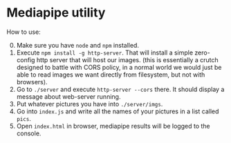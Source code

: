 # Mediapipe utility

How to use:

0. Make sure you have `node` and `npm` installed. 
1. Execute `npm install -g http-server`. That will install a simple
   zero-config http server that will host our images. (this is essentially
   a crutch designed to battle with CORS policy, in a normal world we would
   just be able to read images we want directly from filesystem, but not with browsers).
2. Go to `./server` and execute `http-server --cors` there. It
   should display a message about web-server running.
3. Put whatever pictures you have into `./server/imgs`.
4. Go into `index.js` and write all the names of your pictures
   in a list called `pics`.
5. Open `index.html` in browser, mediapipe results will be logged to the console.
